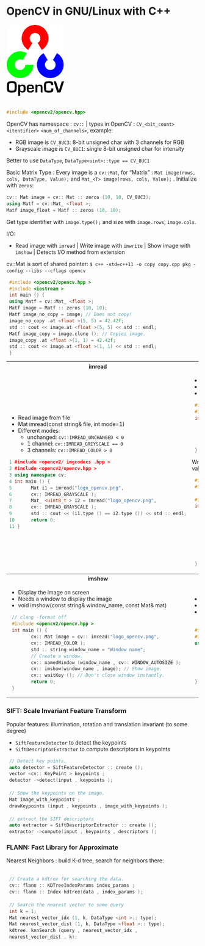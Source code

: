 # OpenCV in GNU/Linux with C++


<img src="img/opencv.png" width=30%>

```cpp

#include <opencv2/opencv.hpp>

```
OpenCV has namespace : `cv::` | types in OpenCV : `CV_<bit_count>` `<itentifier>` `<num_of_channels>`, example:
+ RGB image is `CV_8UC3`: 8-bit unsigned char with 3 channels for RGB
+ Grayscale image is `CV_8UC1`: single 8-bit unsigned char for intensity

Better to use `DataType`, `DataType<uint>::type == CV_8UC1`

Basic Matrix Type : Every image is a `cv::Mat`, for “Matrix” : `Mat image(rows, cols, DataType, Value);`
 and `Mat_<T> image(rows, cols, Value);` . Initialize with `zeros`:

 ```cpp
cv:: Mat image = cv:: Mat :: zeros (10, 10, CV_8UC3);
using Matf = cv::Mat_ <float >;
Matf image_float = Matf :: zeros (10, 10);
 ```

 Get type identifier with `image.type();` and size with `image.rows`, `image.cols`.

 I/O:
   + Read image with `imread` | Write image with `imwrite` | Show image with `imshow` | Detects I/O method from extension

cv::Mat is sort of shared pointer: ` $ c++ -std=c++11 -o copy copy.cpp pkg -config --libs --cflags opencv `

```cpp
 #include <opencv2/opencv.hpp >
 #include <iostream >
 int main () {
 using Matf = cv::Mat_ <float >;
 Matf image = Matf :: zeros (10, 10);
 Matf image_no_copy = image; // Does not copy!
 image_no_copy .at <float >(5, 5) = 42.42f;
 std :: cout << image.at <float >(5, 5) << std :: endl;
 Matf image_copy = image.clone (); // Copies image.
 image_copy .at <float >(1, 1) = 42.42f;
 std :: cout << image.at <float >(1, 1) << std :: endl;
 }


```


<table style="width:100%" >
<tr>
<th>imread</th>
<th>imwrite</th>
</tr>
<tr>
<td>

+ Read image from file
+ Mat imread(const string& file, int mode=1)
+ Different modes:
  - unchanged: `cv::IMREAD_UNCHANGED < 0`
  - 1 channel: `cv::IMREAD_GREYSCALE == 0`
  - 3 channels: `cv::IMREAD_COLOR > 0`

```cpp
1 #include <opencv2/ imgcodecs .hpp >
2 #include <opencv2/opencv.hpp >
3 using namespace cv;
4 int main () {
5       Mat i1 = imread("logo_opencv.png",
6       cv:: IMREAD_GRAYSCALE );
7       Mat_ <uint8_t > i2 = imread("logo_opencv.png",
8       cv:: IMREAD_GRAYSCALE );
9       std :: cout << (i1.type () == i2.type ()) << std :: endl;
10      return 0;
11 }
```
</td>
<td>

+ Write the image to file
+ Format is guessed from extension
+ bool imwrite(const string& file,
const Mat& img);

```cpp
 #include <opencv2/core.hpp >
 #include <opencv2/highgui.hpp >
 int main () {
       cv:: Mat image = cv:: imread("logo_opencv.png",
       cv:: IMREAD_GRAYSCALE );
       cv:: imwrite("copy.jpg", image);
       return 0;
 }

```
Write float images to *.exr files. These files will store and read values as is without losing precision. Float images I/O example:

```cpp
 #include <iostream >
 #include <string >

 #include <opencv2/opencv.hpp >
 int main () {
       using Matf = cv::Mat_ <float >;
       Matf image = Matf :: zeros (10, 10);
       image.at <float >(5, 5) = 42.42f;
       std :: string f = "test.exr";
      cv:: imwrite(f, image);
      Matf copy = cv:: imread(f, cv:: IMREAD_UNCHANGED );
      std :: cout << copy.at <float >(5, 5) << std :: endl;
      return 0;
 }

```


</td>
</tr>
<tr>
<th>imshow</th>
<th>OpenCV vector type</th>
</tr>
<tr>
<td>

+ Display the image on screen
+ Needs a window to display the image
+ void imshow(const string& window_name, const Mat& mat)


```cpp
 // clang -format off
 #include <opencv2/opencv.hpp >
 int main () {
        cv:: Mat image = cv:: imread("logo_opencv.png",
        cv:: IMREAD_COLOR );
        std :: string window_name = "Window name";
        // Create a window.
        cv:: namedWindow (window_name , cv:: WINDOW_AUTOSIZE );
        cv:: imshow(window_name , image); // Show image.
        cv:: waitKey (); // Don't close window instantly.
        return 0;
 }


```
</td>
<td>

+ OpenCV vector type: `cv::Vec<Type, SIZE>`
+ Many typedefs available: `Vec3f`, `Vec3b`, etc
+ Used for pixels in multidimensional images: `mat.at<Vec3b>(row, col);`

```cpp
 #include <opencv2/opencv.hpp >
 #include <iostream >
 using namespace cv;
   int main () {
        Mat mat = Mat :: zeros (10, 10, CV_8UC3);
        std :: cout << mat.at <Vec3b >(5, 5) << std :: endl;
        Mat_ <Vec3f > matf3 = Mat_ <Vec3f >:: zeros (10, 10);
        std :: cout << matf3.at <Vec3f >(5, 5) << std :: endl;
 }
```
</td>
</tr>
</table>

### SIFT: Scale Invariant Feature Transform

Popular features: illumination, rotation and translation invariant (to some degree)
+ `SiftFeatureDetector` to detect the keypoints
+ `SiftDescriptorExtractor` to compute descriptors in keypoints

```cpp
 // Detect key points.
 auto detector = SiftFeatureDetector :: create ();
 vector <cv:: KeyPoint > keypoints ;
 detector ->detect(input , keypoints );

 // Show the keypoints on the image.
 Mat image_with_keypoints ;
 drawKeypoints (input , keypoints , image_with_keypoints );

 // extract the SIFT descriptors
 auto extractor = SiftDescriptorExtractor :: create ();
 extractor ->compute(input , keypoints , descriptors );


```

### FLANN: Fast Library for Approximate
Nearest Neighbors : build K-d tree, search for neighbors there:

```cpp

 // Create a kdtree for searching the data.
 cv:: flann :: KDTreeIndexParams index_params ;
 cv:: flann :: Index kdtree(data , index_params );
 
 // Search the nearest vector to some query
 int k = 1;
 Mat nearest_vector_idx (1, k, DataType <int >:: type);
 Mat nearest_vector_dist (1, k, DataType <float >:: type);
 kdtree. knnSearch (query , nearest_vector_idx ,
 nearest_vector_dist , k);

```